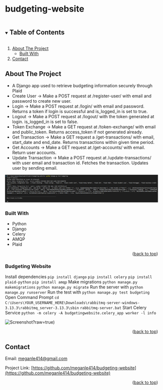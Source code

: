 # budgeting-website
<!-- TABLE OF CONTENTS -->
<details open="open">
  <summary><h2 style="display: inline-block">Table of Contents</h2></summary>
  <ol>
    <li>
      <a href="#about-the-project">About The Project</a>
      <ul>
        <li><a href="#built-with">Built With</a></li>
      </ul>
    </li>
    <li><a href="#contact">Contact</a></li>
  </ol>
</details>

<!-- ABOUT THE PROJECT -->
## About The Project

* A Django app used to retrieve budgeting information securely through Plaid
* Create User -> Make a POST request at /register-user/ with email and password to create new user.
* Login -> Make a POST request at /login/ with email and password. Returns a token if login is successful and is_logged_in is set to true.
* Logout -> Make a POST request at /logout/ with the token generated at login. is_logged_in is set to false.
* Token Exchange -> Make a GET request at /token-exchange/ with email and public_token. Returns access_token if not generated already.
* Get Transaction -> Make a GET request a /get-transactions/ with email, start_date and end_date. Returns transactions within given time period.
* Get Accounts -> Make a GET request at /get-accounts/ with email. Return user accounts.
* Update Transaction -> Make a POST request at /update-transactions/ with user email and transaction id. Fetches the transaction. Updates user by sending email.

<img src="images/test_results.png">

### Built With

* Python
* Django
* Celery
* AMQP
* Plaid

<p align="right">(<a href="#budgeting-website">back to top</a>)</p>

### Budgeting Website
Install dependencies
```pip install django```
```pip install celery```
```pip install plaid-python```
```pip install amqp```
Make migrations
```python manage.py makemigrations```
```python manage.py migrate```
Run the server with
```python manage.py runserver```
Run the test with
```python manage.py test budgeting```
Open Command Prompt
```cd C:\Users\YOUR_USERNAME_HERE\Downloads\rabbitmq-server-windows-3.13.3\rabbitmq_server-3.13.3\sbin```
```rabbitmq-server.bat```
Start Celery Service
```python -m celery -A budgetingwebsite.celery_app worker -l info```

![Screenshot](https://github.com/meganle414/budgeting-website/blob/main/images/test_results.png)?raw=true)

<p align="right">(<a href="#budgeting-website">back to top</a>)</p>

<!-- CONTACT -->
## Contact

Email: meganle414@gmail.com

Project Link: [https://github.com/meganle414/budgeting-website](https://github.com/meganle414/budgeting-website)

[linkedin-url]: https://linkedin.com/in/meganle414/

<p align="right">(<a href="#budgeting-website">back to top</a>)</p>
